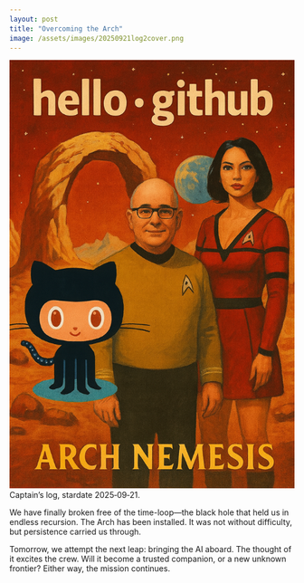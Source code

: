 ```yaml
---
layout: post
title: "Overcoming the Arch"
image: /assets/images/20250921log2cover.png
---
```

![Captain’s Log Cover](/assets/images/20250921log2cover.png)
Captain’s log, stardate 2025‑09‑21.

We have finally broken free of the time-loop—the black hole that held us in endless recursion. The Arch has been installed. It was not without difficulty, but persistence carried us through.

Tomorrow, we attempt the next leap: bringing the AI aboard. The thought of it excites the crew. Will it become a trusted companion, or a new unknown frontier? Either way, the mission continues.
